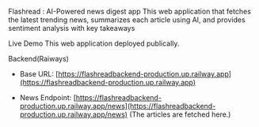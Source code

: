 Flashread : AI-Powered news digest app
   This web application that fetches the latest trending news, summarizes each article using AI, and provides sentiment analysis with key takeaways


Live Demo
This web application deployed publically.

Backend(Raiways)
- Base URL: [https://flashreadbackend-production.up.railway.app](https://flashreadbackend-production.up.railway.app)
  
- News Endpoint: [https://flashreadbackend-production.up.railway.app/news](https://flashreadbackend-production.up.railway.app/news)
(The articles are fetched here.)



